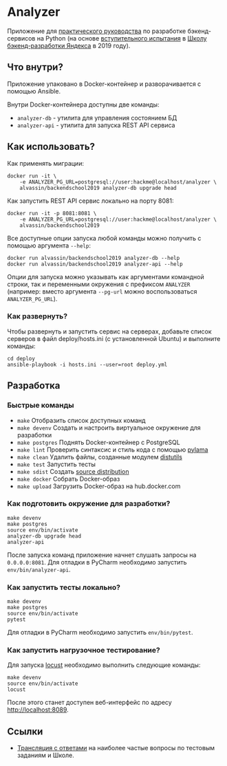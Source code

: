# Analyzer

Приложение для [практического руководства](https://habr.com/ru/company/yandex/blog/499534/) по разработке бэкенд-сервисов на Python (на основе [вступительного испытания](https://disk.yandex.ru/i/dA9umaGbQdMNLw) в [Школу бэкенд-разработки Яндекса](https://yandex.ru/promo/academy/backend-school/) в 2019 году).

## Что внутри?

Приложение упаковано в Docker-контейнер и разворачивается с помощью Ansible.

Внутри Docker-контейнера доступны две команды:

* `analyzer-db` - утилита для управления состоянием БД
* `analyzer-api` - утилита для запуска REST API сервиса

## Как использовать?

Как применять миграции:

```text
docker run -it \
    -e ANALYZER_PG_URL=postgresql://user:hackme@localhost/analyzer \
    alvassin/backendschool2019 analyzer-db upgrade head
```

Как запустить REST API сервис локально на порту 8081:

```text
docker run -it -p 8081:8081 \
    -e ANALYZER_PG_URL=postgresql://user:hackme@localhost/analyzer \
    alvassin/backendschool2019
```

Все доступные опции запуска любой команды можно получить с помощью аргумента `--help`:

```text
docker run alvassin/backendschool2019 analyzer-db --help
docker run alvassin/backendschool2019 analyzer-api --help
```

Опции для запуска можно указывать как аргументами командной строки, так и переменными окружения с префиксом `ANALYZER` (например: вместо аргумента `--pg-url` можно воспользоваться `ANALYZER_PG_URL`).

### Как развернуть?

Чтобы развернуть и запустить сервис на серверах, добавьте список серверов в файл deploy/hosts.ini (с установленной Ubuntu) и выполните команды:

```text
cd deploy
ansible-playbook -i hosts.ini --user=root deploy.yml
```

## Разработка

### Быстрые команды

* `make` Отобразить список доступных команд
* `make devenv` Создать и настроить виртуальное окружение для разработки
* `make postgres` Поднять Docker-контейнер с PostgreSQL
* `make lint` Проверить синтаксис и стиль кода с помощью [pylama](https://github.com/klen/pylama)
* `make clean` Удалить файлы, созданные модулем [distutils](https://docs.python.org/3/library/distutils.html)
* `make test` Запустить тесты
* `make sdist` Создать [source distribution](https://packaging.python.org/glossary/)
* `make docker` Собрать Docker-образ
* `make upload` Загрузить Docker-образ на hub.docker.com

### Как подготовить окружение для разработки?

```text
make devenv
make postgres
source env/bin/activate
analyzer-db upgrade head
analyzer-api
```

После запуска команд приложение начнет слушать запросы на `0.0.0.0:8081`. Для отладки в PyCharm необходимо запустить `env/bin/analyzer-api`.

### Как запустить тесты локально?

```text
make devenv
make postgres
source env/bin/activate
pytest
```

Для отладки в PyCharm необходимо запустить `env/bin/pytest`.

### Как запустить нагрузочное тестирование?

Для запуска [locust](https://locust.io/) необходимо выполнить следующие команды:

```text
make devenv
source env/bin/activate
locust
```

После этого станет доступен веб-интерфейс по адресу <http://localhost:8089>.

## Ссылки

* [Трансляция с ответами](https://www.youtube.com/watch?v=Bf0liGAahao) на наиболее частые вопросы по тестовым заданиям и Школе.
